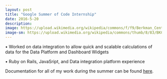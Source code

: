 ```yaml
---
layout: post
title: "Google Summer of Code Internship"
date: 2016-5-20
description: 
image: https://upload.wikimedia.org/wikipedia/commons/f/f9/Berkman_Center.jpg
image-sm: https://upload.wikimedia.org/wikipedia/commons/thumb/8/83/BKC_Ltd_Horz_RGB.png/300px-BKC_Ltd_Horz_RGB.png
---
```

• Worked on data integration to allow quick and scalable calculations of data for the Data Platform and Dashboard Widgets

• Ruby on Rails, JavaSript, and Data integration platform experience

Documentation for all of my work during the summer can be found [here](http://dylanhuang.com/streamsets_scripts/).


